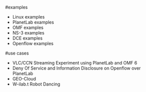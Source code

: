 
#examples

- Linux examples
- PlanetLab examples
- OMF examples
- NS-3 examples
- DCE examples
- Openflow examples

#use cases

- VLC/CCN Streaming Experiment using PlanetLab and OMF 6
- Deny Of Service and Information Disclosure on Openflow over PlanetLab
- GEO-Cloud
- W-ilab.t Robot Dancing
